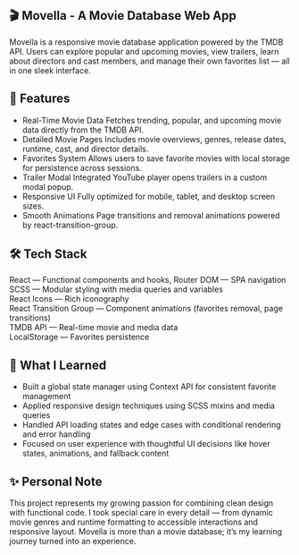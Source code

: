 
## 🎬 Movella - A Movie Database Web App
Movella is a responsive movie database application powered by the TMDB API. Users can explore popular and upcoming movies, view trailers, learn about directors and cast members, and manage their own favorites list — all in one sleek interface.

## 🚀 Features
- Real-Time Movie Data
Fetches trending, popular, and upcoming movie data directly from the TMDB API.
- Detailed Movie Pages
Includes movie overviews, genres, release dates, runtime, cast, and director details.
- Favorites System
Allows users to save favorite movies with local storage for persistence across sessions.
- Trailer Modal
Integrated YouTube player opens trailers in a custom modal popup.
- Responsive UI
Fully optimized for mobile, tablet, and desktop screen sizes.
- Smooth Animations
Page transitions and removal animations powered by react-transition-group.

## 🛠️ Tech Stack
React — Functional components and hooks, Router DOM — SPA navigation<br/>
SCSS — Modular styling with media queries and variables<br/>
React Icons — Rich iconography<br/>
React Transition Group — Component animations (favorites removal, page transitions)<br/>
TMDB API — Real-time movie and media data<br/>
LocalStorage — Favorites persistence

## 🧠 What I Learned
- Built a global state manager using Context API for consistent favorite management
- Applied responsive design techniques using SCSS mixins and media queries
- Handled API loading states and edge cases with conditional rendering and error handling
- Focused on user experience with thoughtful UI decisions like hover states, animations, and fallback content

## ✨ Personal Note
This project represents my growing passion for combining clean design with functional code.
I took special care in every detail — from dynamic movie genres and runtime formatting to accessible interactions and responsive layout.
Movella is more than a movie database; it’s my learning journey turned into an experience.
